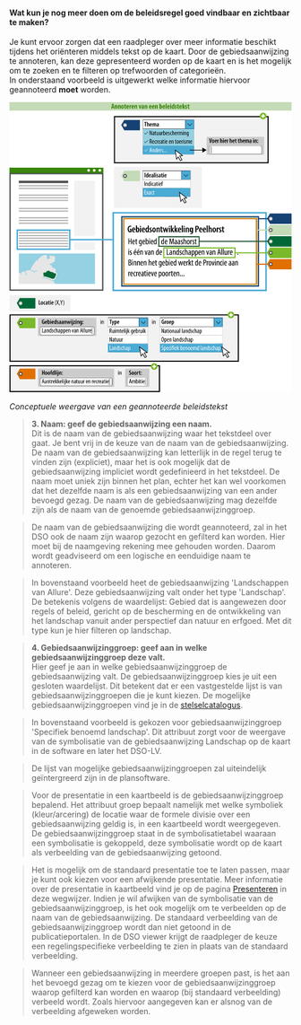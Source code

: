 ﻿#### Wat kun je nog meer doen om de beleidsregel goed vindbaar en zichtbaar te maken?

Je kunt ervoor zorgen dat een raadpleger over meer informatie beschikt tijdens
het oriënteren middels tekst op de kaart. Door de gebiedsaanwijzing te
annoteren, kan deze gepresenteerd worden op de kaart en is het mogelijk om te
zoeken en te filteren op trefwoorden of categorieën.  
In onderstaand voorbeeld is uitgewerkt welke informatie hiervoor geannoteerd
**moet** worden.

![](media/7603BeleidstekstAnnoteren.png)

*Conceptuele weergave van een geannoteerde beleidstekst*

>   **3. Naam: geef de gebiedsaanwijzing een naam.**  
>   Dit is de naam van de gebiedsaanwijzing waar het tekstdeel over gaat. Je
>   bent vrij in de keuze van de naam van de gebiedsaanwijzing. De naam van de gebiedsaanwijzing kan
>   letterlijk in de regel terug te vinden zijn (expliciet), maar het is ook mogelijk
>   dat de gebiedsaanwijzing impliciet wordt gedefinieerd in het tekstdeel. De naam moet 
>   uniek zijn binnen het plan, echter het kan wel voorkomen dat het dezelfde naam is als een gebiedsaanwijzing van een ander bevoegd gezag. De naam van 
>   de gebiedsaanwijzing mag dezelfde zijn als de naam van de genoemde gebiedsaanwijzinggroep.

>   De naam van de gebiedsaanwijzing die wordt geannoteerd, zal in het DSO ook de naam zijn waarop
>   gezocht en gefilterd kan worden. Hier moet bij de naamgeving rekening mee gehouden worden.
>   Daarom wordt geadviseerd om een logische en eenduidige naam te annoteren.

>   In bovenstaand voorbeeld heet de gebiedsaanwijzing 'Landschappen van Allure'. 
>   Deze gebiedsaanwijzing valt onder het type 'Landschap'. De betekenis volgens de waardelijst:
>   Gebied dat is aangewezen door regels of beleid, gericht op de bescherming en de ontwikkeling 
>   van het landschap vanuit ander perspectief dan natuur en erfgoed. Met dit type kun je hier filteren
>   op landschap.

>   **4. Gebiedsaanwijzinggroep: geef aan in welke gebiedsaanwijzinggroep deze
>   valt.**  
>   Hier geef je aan in welke gebiedsaanwijzinggroep de gebiedsaanwijzing valt. De
>   gebiedsaanwijzinggroep kies je uit een gesloten waardelijst. Dit betekent dat
>   er een vastgestelde lijst is van gebiedsaanwijzinggroepen die je kunt kiezen.
>   De mogelijke gebiedsaanwijzinggroepen vind je in de
>   [stelselcatalogus](https://stelselcatalogus.omgevingswet.overheid.nl/waardelijstenpagina).

>   In bovenstaand voorbeeld is gekozen voor gebiedsaanwijzinggroep 'Specifiek benoemd landschap'.
>   Dit attribuut zorgt voor de weergave van de symbolisatie van de gebiedsaanwijzing Landschap 
>   op de kaart in de software en later het DSO-LV. 

>   De lijst van mogelijke gebiedsaanwijzinggroepen zal uiteindelijk geïntergreerd
>   zijn in de plansoftware.

>   Voor de presentatie in een kaartbeeld is de gebiedsaanwijzinggroep bepalend.
>   Het attribuut groep bepaalt namelijk met welke symboliek (kleur/arcering) de
>   locatie waar de formele divisie over een gebiedsaanwijzing geldig is, in een kaartbeeld 
>   wordt weergegeven. De gebiedsaanwijzinggroep staat in de symbolisatietabel waaraan
>   een symbolisatie is gekoppeld, deze symbolisatie wordt op de kaart als
>   verbeelding van de gebiedsaanwijzing getoond. 

>   Het is mogelijk om de standaard presentatie toe te laten passen, maar je
>   kunt ook kiezen voor een afwijkende presentatie. Meer informatie over de
>   presentatie in kaartbeeld vind je op de pagina [Presenteren](/presenteren)
>   in deze wegwijzer. Indien je wil afwijken van de symbolisatie
>   van de gebiedsaanwijzinggroep, is het ook mogelijk om te verbeelden op de 
>   naam van de gebiedsaanwijzing. De standaard verbeelding van de gebiedsaanwijzinggroep 
>   wordt dan niet getoond in de publicatieportalen. In de DSO viewer krijgt 
>   de raadpleger de keuze een regelingspecifieke verbeelding te zien in plaats 
>   van de standaard verbeelding.

>   Wanneer een gebiedsaanwijzing in meerdere groepen past, is het aan het bevoegd gezag 
>   om te kiezen voor de gebiedsaanwijzinggroep waarop gefilterd kan worden en waarop (bij 
>   standaard verbeelding) verbeeld wordt. Zoals hiervoor aangegeven kan er 
>   alsnog van de verbeelding afgeweken worden.


